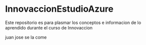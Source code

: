 # InnovaccionEstudioAzure
Este repositorio es para plasmar los conceptos e informacion de lo aprendido durante el curso de Innovaccion 


juan jose se la come 